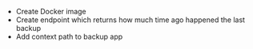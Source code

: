 - Create Docker image
- Create endpoint which returns how much time ago happened the last backup
- Add context path to backup app